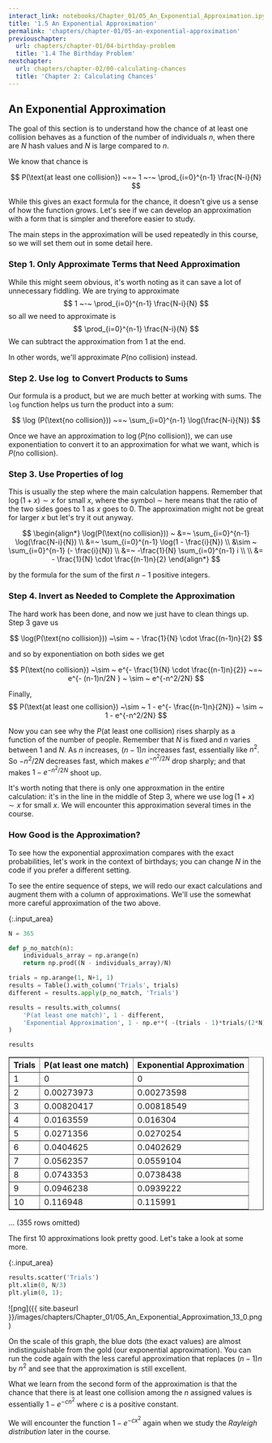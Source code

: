 ```yaml
---
interact_link: notebooks/Chapter_01/05_An_Exponential_Approximation.ipynb
title: '1.5 An Exponential Approximation'
permalink: 'chapters/chapter-01/05-an-exponential-approximation'
previouschapter:
  url: chapters/chapter-01/04-birthday-problem
  title: '1.4 The Birthday Problem'
nextchapter:
  url: chapters/chapter-02/00-calculating-chances
  title: 'Chapter 2: Calculating Chances'
---
```


## An Exponential Approximation

The goal of this section is to understand how the chance of at least one collision behaves as a function of the number of individuals $n$, when there are $N$ hash values and $N$ is large compared to $n$. 

We know that chance is

$$
P(\text{at least one collision}) ~=~ 1 ~-~ \prod_{i=0}^{n-1} \frac{N-i}{N}
$$

While this gives an exact formula for the chance, it doesn't give us a sense of how the function grows. Let's see if we can develop an approximation with a form that is simpler and therefore easier to study.

The main steps in the approximation will be used repeatedly in this course, so we will set them out in some detail here.

### Step 1. Only Approximate Terms that Need Approximation

While this might seem obvious, it's worth noting as it can save a lot of unnecessary fiddling. We are trying to approximate
$$
1 ~-~ \prod_{i=0}^{n-1} \frac{N-i}{N}
$$
so all we need to approximate is
$$
\prod_{i=0}^{n-1} \frac{N-i}{N}
$$
We can subtract the approximation from 1 at the end.

In other words, we'll approximate $P(\text{no collision})$ instead. 

### Step 2. Use $\log$ to Convert Products to Sums
Our formula is a product, but we are much better at working with sums. The `log` function helps us turn the product into a sum:

$$
\log (P(\text{no collision})) ~=~ \sum_{i=0}^{n-1} \log(\frac{N-i}{N})
$$

Once we have an approximation to $\log (P(\text{no collision}))$, we can use exponentiation to convert it to an approximation for what we want, which is $P(\text{no collision})$.

### Step 3. Use Properties of $\log$
This is usually the step where the main calculation happens. Remember that $\log(1+x) \sim x$ for small $x$, where the symbol $\sim$ here means that the ratio of the two sides goes to 1 as $x$ goes to 0. The approximation might not be great for larger $x$ but let's try it out anyway.

$$
\begin{align*}
\log(P(\text{no collision})) ~ &=~ \sum_{i=0}^{n-1} \log(\frac{N-i}{N}) \\
&=~ \sum_{i=0}^{n-1} \log(1 - \frac{i}{N}) \\
&\sim ~ \sum_{i=0}^{n-1} (- \frac{i}{N}) \\
&=~ -\frac{1}{N} \sum_{i=0}^{n-1} i \\ \\
&= - \frac{1}{N} \cdot \frac{(n-1)n}{2}
\end{align*}
$$

by the formula for the sum of the first $n-1$ positive integers.

### Step 4. Invert as Needed to Complete the Approximation
The hard work has been done, and now we just have to clean things up. Step 3 gave us

$$
\log(P(\text{no collision})) ~\sim ~ - \frac{1}{N} \cdot \frac{(n-1)n}{2}
$$

and so by exponentiation on both sides we get

$$
P(\text{no collision}) ~\sim ~ e^{- \frac{1}{N} \cdot \frac{(n-1)n}{2}}
~=~
e^{- (n-1)n/2N } ~ \sim ~ e^{-n^2/2N}
$$

Finally,
$$
P(\text{at least one collision}) ~\sim ~ 1 - e^{- \frac{(n-1)n}{2N}}
~ \sim ~ 1 - e^{-n^2/2N}
$$

Now you can see why the $P(\text{at least one collision})$ rises sharply as a function of the number of people. Remember that $N$ is fixed and $n$ varies between 1 and $N$. As $n$ increases, $(n-1)n$ increases fast, essentially like $n^2$. So $-n^2/2N$ decreases fast, which makes $e^{-n^2/2N}$ drop sharply; and that makes $1 - e^{-n^2/2N}$ shoot up.

It's worth noting that there is only one approxmation in the entire calculation: it's in the line in the middle of Step 3, where we use $\log(1+x) \sim x$ for small $x$. We will encounter this approximation several times in the course.

### How Good is the Approximation?
To see how the exponential approximation compares with the exact probabilities, let's work in the context of birthdays; you can change $N$ in the code if you prefer a different setting. 

To see the entire sequence of steps, we will redo our exact calculations and augment them with a column of approximations. We'll use the somewhat more careful approximation of the two above.


{:.input_area}
```python
N = 365 

def p_no_match(n):
    individuals_array = np.arange(n)
    return np.prod((N - individuals_array)/N)

trials = np.arange(1, N+1, 1)
results = Table().with_column('Trials', trials)
different = results.apply(p_no_match, 'Trials')

results = results.with_columns(
    'P(at least one match)', 1 - different,
    'Exponential Approximation', 1 - np.e**( -(trials - 1)*trials/(2*N) )
)

results
```




<div markdown="0">
<table border="1" class="dataframe">
    <thead>
        <tr>
            <th>Trials</th> <th>P(at least one match)</th> <th>Exponential Approximation</th>
        </tr>
    </thead>
    <tbody>
        <tr>
            <td>1     </td> <td>0                    </td> <td>0                        </td>
        </tr>
        <tr>
            <td>2     </td> <td>0.00273973           </td> <td>0.00273598               </td>
        </tr>
        <tr>
            <td>3     </td> <td>0.00820417           </td> <td>0.00818549               </td>
        </tr>
        <tr>
            <td>4     </td> <td>0.0163559            </td> <td>0.016304                 </td>
        </tr>
        <tr>
            <td>5     </td> <td>0.0271356            </td> <td>0.0270254                </td>
        </tr>
        <tr>
            <td>6     </td> <td>0.0404625            </td> <td>0.0402629                </td>
        </tr>
        <tr>
            <td>7     </td> <td>0.0562357            </td> <td>0.0559104                </td>
        </tr>
        <tr>
            <td>8     </td> <td>0.0743353            </td> <td>0.0738438                </td>
        </tr>
        <tr>
            <td>9     </td> <td>0.0946238            </td> <td>0.0939222                </td>
        </tr>
        <tr>
            <td>10    </td> <td>0.116948             </td> <td>0.115991                 </td>
        </tr>
    </tbody>
</table>
<p>... (355 rows omitted)</p>
</div>



The first 10 approximations look pretty good. Let's take a look at some more.


{:.input_area}
```python
results.scatter('Trials')
plt.xlim(0, N/3)
plt.ylim(0, 1);
```


![png]({{ site.baseurl }}/images/chapters/Chapter_01/05_An_Exponential_Approximation_13_0.png)


On the scale of this graph, the blue dots (the exact values) are almost indistinguishable from the gold (our exponential approximation). You can run the code again with the less careful approximation that replaces $(n-1)n$ by $n^2$ and see that the approximation is still excellent.

What we learn from the second form of the approximation is that the chance that there is at least one collision among the $n$ assigned values is essentially $1 - e^{-cn^2}$ where $c$ is a positive constant. 

We will encounter the function $1 - e^{-cx^2}$ again when we study the *Rayleigh distribution* later in the course.
